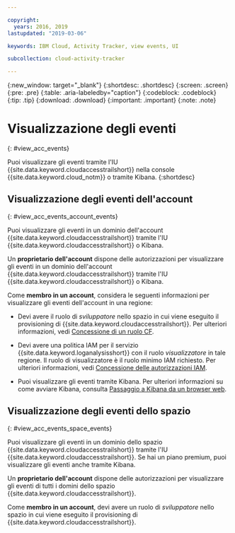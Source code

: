 ```yaml
---

copyright:
  years: 2016, 2019
lastupdated: "2019-03-06"

keywords: IBM Cloud, Activity Tracker, view events, UI

subcollection: cloud-activity-tracker

---
```


{:new_window: target="_blank"}
{:shortdesc: .shortdesc}
{:screen: .screen}
{:pre: .pre}
{:table: .aria-labeledby="caption"}
{:codeblock: .codeblock}
{:tip: .tip}
{:download: .download}
{:important: .important}
{:note: .note}


# Visualizzazione degli eventi
{: #view_acc_events}

Puoi visualizzare gli eventi tramite l'IU {{site.data.keyword.cloudaccesstrailshort}} nella console {{site.data.keyword.cloud_notm}} o tramite Kibana.
{:shortdesc}
   

## Visualizzazione degli eventi dell'account
{: #view_acc_events_account_events}

Puoi visualizzare gli eventi in un dominio dell'account {{site.data.keyword.cloudaccesstrailshort}} tramite l'IU {{site.data.keyword.cloudaccesstrailshort}} o Kibana.

Un **proprietario dell'account** dispone delle autorizzazioni per visualizzare gli eventi in un dominio dell'account {{site.data.keyword.cloudaccesstrailshort}} tramite l'IU {{site.data.keyword.cloudaccesstrailshort}} o Kibana.

Come **membro in un account**, considera le seguenti informazioni per visualizzare gli eventi dell'account in una regione:

* Devi avere il ruolo di *sviluppatore* nello spazio in cui viene eseguito il provisioning di {{site.data.keyword.cloudaccesstrailshort}}. Per ulteriori informazioni, vedi [Concessione di un ruolo CF](/docs/services/cloud-activity-tracker/how-to?topic=cloud-activity-tracker-grant_permissions#grant_cf_role).

* Devi avere una politica IAM per il servizio {{site.data.keyword.loganalysisshort}} con il ruolo *visualizzatore* in tale regione. Il ruolo di visualizzatore è il ruolo minimo IAM richiesto. Per ulteriori informazioni, vedi [Concessione delle autorizzazioni IAM](/docs/services/cloud-activity-tracker/how-to?topic=cloud-activity-tracker-grant_permissions#grant_iam_policy).

* Puoi visualizzare gli eventi tramite Kibana. Per ulteriori informazioni su come avviare Kibana, consulta [Passaggio a Kibana da un browser web](/docs/services/cloud-activity-tracker/how-to/manage-events-ui?topic=cloud-activity-tracker-launch_kibana#launch_Kibana_from_browser).



## Visualizzazione degli eventi dello spazio
{: #view_acc_events_space_events}

Puoi visualizzare gli eventi in un dominio dello spazio {{site.data.keyword.cloudaccesstrailshort}} tramite l'IU {{site.data.keyword.cloudaccesstrailshort}}. Se hai un piano premium, puoi visualizzare gli eventi anche tramite Kibana.

Un **proprietario dell'account** dispone delle autorizzazioni per visualizzare gli eventi di tutti i domini dello spazio {{site.data.keyword.cloudaccesstrailshort}}.

Come **membro in un account**, devi avere un ruolo di *sviluppatore* nello spazio in cui viene eseguito il provisioning di {{site.data.keyword.cloudaccesstrailshort}}.


